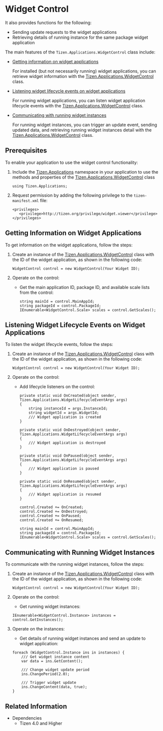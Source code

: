 
# Widget Control

It also provides functions for the following:

*   Sending update requests to the widget applications
*   Retrieving details of running instance for the same package widget application


The main features of the `Tizen.Applications.WidgetControl` class include:

-   [Getting information on widget applications](#getting_information)

    For installed (but not necessarily running) widget applications, you can retrieve widget information with the [Tizen.Applications.WidgetControl](https://developer.tizen.org/dev-guide/csapi/api/Tizen.Applications.WidgetControl.html) class.


-   [Listening widget lifecycle events on widget applications](#listening_events)

    For running widget applications, you can listen widget application lifecycle events with the [Tizen.Applications.WidgetControl](https://developer.tizen.org/dev-guide/csapi/api/Tizen.Applications.WidgetControl.html) class.


-   [Communicating with running widget instances](#communicating_instances)

    For running widget instances, you can trigger an update event, sending updated data, and retrieving running widget instances detail with the [Tizen.Applications.WidgetControl](https://developer.tizen.org/dev-guide/csapi/api/Tizen.Applications.WidgetControl.html) class.


## Prerequisites

To enable your application to use the widget control functionality:

1.  Include the [Tizen.Applications](https://developer.tizen.org/dev-guide/csapi/api/Tizen.Applications.html) namespace in your application to use the methods and properties of the [Tizen.Applications.WidgetControl](https://developer.tizen.org/dev-guide/csapi/api/Tizen.Applications.WidgetControl.html) class

    ```
    using Tizen.Applications;
    ```

2.  Request permission by adding the following privilege to the `tizen-manifest.xml` file:

    ```
    <privileges>
       <privilege>http://tizen.org/privilege/widget.viewer</privilege>
    </privileges>
    ```

<a name="getting_information"></a>
## Getting Information on Widget Applications

To get information on the widget applications, follow the steps:

1.  Create an instance of the [Tizen.Applications.WidgetControl](https://developer.tizen.org/dev-guide/csapi/api/Tizen.Applications.WidgetControl.html) class with the ID of the widget application, as shown in the following code:

    ```
    WidgetControl control = new WidgetControl(Your Widget ID);
    ```

2.  Operate on the control:
    -   Get the main application ID, package ID, and available scale lists from the control:

        ```
        string mainId = control.MainAppId;
        string packageId = control.PackageId;
        IEnumerable<WidgetControl.Scale> scales = control.GetScales();
        ```


<a name="listening_events"></a>
## Listening Widget Lifecycle Events on Widget Applications

To listen the widget lifecycle events, follow the steps:

1.  Create an instance of the [Tizen.Applications.WidgetControl](https://developer.tizen.org/dev-guide/csapi/api/Tizen.Applications.WidgetControl.html) class with the ID of the widget application, as shown in the following code:

    ```
    WidgetControl control = new WidgetControl(Your Widget ID);
    ```

2.  Operate on the control:
    -   Add lifecycle listeners on the control:

        ```
        private static void OnCreated(object sender, Tizen.Applications.WidgetLifecycleEventArgs args)
        {
            string instanceId = args.InstanceId;
            string widgetId = args.WidgetId;
            /// Widget application is created
        }

        private static void OnDestroyed(object sender, Tizen.Applications.WidgetLifecycleEventArgs args)
        {
            /// Widget application is destroyed
        }

        private static void OnPaused(object sender, Tizen.Applications.WidgetLifecycleEventArgs args)
        {
            /// Widget application is paused
        }

        private static void OnResumed(object sender, Tizen.Applications.WidgetLifecycleEventArgs args)
        {
            /// Widget application is resumed
        }

        control.Created += OnCreated;
        control.Created += OnDestroyed;
        control.Created += OnPaused;
        control.Created += OnResumed;

        string mainId = control.MainAppId;
        string packageId = control.PackageId;
        IEnumerable<WidgetControl.Scale> scales = control.GetScales();
        ```

<a name="communicating_instances"></a>
## Communicating with Running Widget Instances

To communicate with the running widget instances, follow the steps:

1.  Create an instance of the [Tizen.Applications.WidgetControl](https://developer.tizen.org/dev-guide/csapi/api/Tizen.Applications.WidgetControl.html) class with the ID of the widget application, as shown in the following code:

    ```
    WidgetControl control = new WidgetControl(Your Widget ID);
    ```

2.  Operate on the control:
    -   Get running widget instances:

    ```
    IEnumerable<WidgetControl.Instance> instances = control.GetInstances();
    ```

3.  Operate on the instances:
    -   Get details of running widget instances and send an update to widget application:

    ```
    foreach (WidgetControl.Instance ins in instances) {
        /// Get widget instance content
        var data = ins.GetContent();

        /// Change widget update period
        ins.ChangePeriod(2.0);

        /// Trigger widget update
        ins.ChangeContent(data, true);
    }
    ```

## Related Information
  - Dependencies
    -   Tizen 4.0 and Higher
